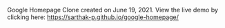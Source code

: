 Google Homepage Clone created on June 19, 2021. View the live demo by clicking here: https://sarthak-p.github.io/google-homepage/

